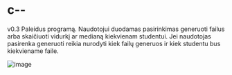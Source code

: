 # c--
v0.3
Paleidus programą.
Naudotojui duodamas pasirinkimas generuoti failus arba skaičiuoti vidurkį ar medianą kiekvienam studentui.
Jei naudotojas pasirenka generuoti reikia nurodyti kiek failų generuos ir kiek studentu bus kiekviename faile.


 ![image](https://github.com/ignasrepecka/c--/assets/146369153/b1f7a126-edc7-4ecc-a77b-0f72ec7d2425)
